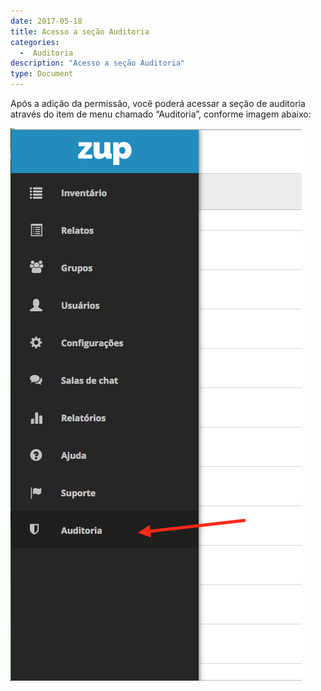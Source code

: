 ```yaml
---
date: 2017-05-18
title: Acesso a seção Auditoria
categories:
  -  Auditoria
description: "Acesso a seção Auditoria"
type: Document
---
```


Após a adição da permissão, você poderá acessar a seção de auditoria através do item de menu chamado “Auditoria”, conforme imagem abaixo:

![acesso-a-auditoria](/images/acesso-a-auditoria.png)
